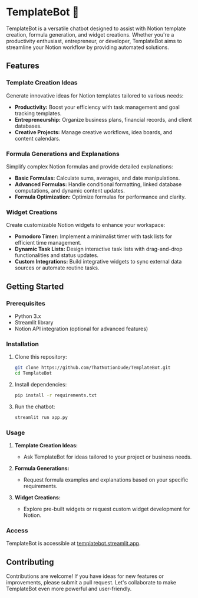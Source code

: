# TemplateBot 🤖

TemplateBot is a versatile chatbot designed to assist with Notion template creation, formula generation, and widget creations. Whether you're a productivity enthusiast, entrepreneur, or developer, TemplateBot aims to streamline your Notion workflow by providing automated solutions.

## Features

### Template Creation Ideas

Generate innovative ideas for Notion templates tailored to various needs:
- **Productivity:** Boost your efficiency with task management and goal tracking templates.
- **Entrepreneurship:** Organize business plans, financial records, and client databases.
- **Creative Projects:** Manage creative workflows, idea boards, and content calendars.

### Formula Generations and Explanations

Simplify complex Notion formulas and provide detailed explanations:
- **Basic Formulas:** Calculate sums, averages, and date manipulations.
- **Advanced Formulas:** Handle conditional formatting, linked database computations, and dynamic content updates.
- **Formula Optimization:** Optimize formulas for performance and clarity.

### Widget Creations

Create customizable Notion widgets to enhance your workspace:
- **Pomodoro Timer:** Implement a minimalist timer with task lists for efficient time management.
- **Dynamic Task Lists:** Design interactive task lists with drag-and-drop functionalities and status updates.
- **Custom Integrations:** Build integrative widgets to sync external data sources or automate routine tasks.

## Getting Started

### Prerequisites

- Python 3.x
- Streamlit library
- Notion API integration (optional for advanced features)

### Installation

1. Clone this repository:
   ```bash
   git clone https://github.com/ThatNotionDude/TemplateBot.git
   cd TemplateBot
   ```

2. Install dependencies:
   ```bash
   pip install -r requirements.txt
   ```

3. Run the chatbot:
   ```bash
   streamlit run app.py
   ```

### Usage

1. **Template Creation Ideas:**
   - Ask TemplateBot for ideas tailored to your project or business needs.

2. **Formula Generations:**
   - Request formula examples and explanations based on your specific requirements.

3. **Widget Creations:**
   - Explore pre-built widgets or request custom widget development for Notion.

### Access

TemplateBot is accessible at [templatebot.streamlit.app](https://templatebot.streamlit.app).

## Contributing

Contributions are welcome! If you have ideas for new features or improvements, please submit a pull request. Let's collaborate to make TemplateBot even more powerful and user-friendly.
